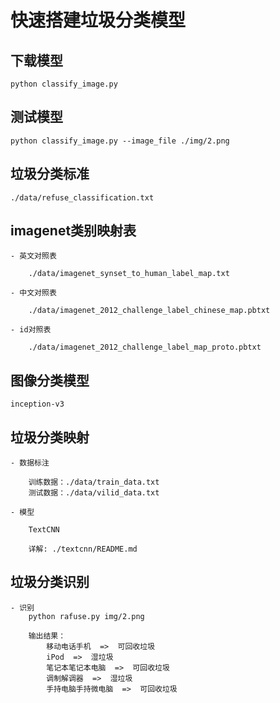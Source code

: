 # 快速搭建垃圾分类模型


## 下载模型

    python classify_image.py
    
    
    
## 测试模型

    python classify_image.py --image_file ./img/2.png 
    
    
    

## 垃圾分类标准

    ./data/refuse_classification.txt
    
    
    
## imagenet类别映射表

    
    - 英文对照表
    
        ./data/imagenet_synset_to_human_label_map.txt
    
    - 中文对照表
    
        ./data/imagenet_2012_challenge_label_chinese_map.pbtxt
    
    - id对照表
        
        ./data/imagenet_2012_challenge_label_map_proto.pbtxt
        
        
        

## 图像分类模型
    
    inception-v3
    


## 垃圾分类映射

    - 数据标注
        
        训练数据：./data/train_data.txt
        测试数据：./data/vilid_data.txt
        
    - 模型
    
        TextCNN
        
        详解: ./textcnn/README.md
        
        
        
## 垃圾分类识别

    - 识别
        python rafuse.py img/2.png
        
        输出结果：
            移动电话手机  =>  可回收垃圾
            iPod  =>  湿垃圾
            笔记本笔记本电脑  =>  可回收垃圾
            调制解调器  =>  湿垃圾
            手持电脑手持微电脑  =>  可回收垃圾
